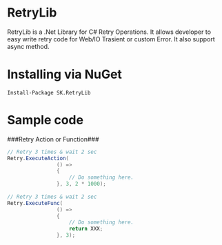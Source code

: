 RetryLib
========

RetryLib is a .Net Library for C# Retry Operations. It allows developer to easy write retry code for Web/IO Trasient or custom Error. It also support async method.

Installing via NuGet
=
    Install-Package SK.RetryLib
    
Sample code
=
###Retry Action or Function###
```csharp
// Retry 3 times & wait 2 sec
Retry.ExecuteAction(
                () =>
                {
                    // Do something here.
                }, 3, 2 * 1000);
                
// Retry 3 times & wait 2 sec
Retry.ExecuteFunc(
                () =>
                {
                    // Do something here.
                    return XXX;
                }, 3);
```
